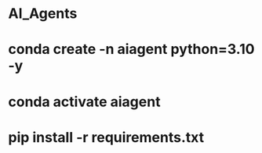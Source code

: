 # AI_Agents

# conda create -n aiagent python=3.10 -y

# conda activate aiagent

# pip install -r requirements.txt